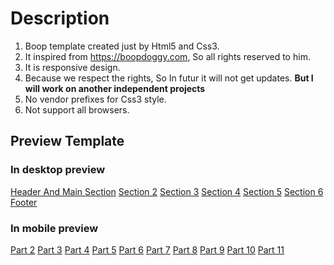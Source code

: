 # Description
1. Boop template created just by Html5 and Css3.
1. It inspired from https://boopdoggy.com, So all rights reserved to him.
1. It is responsive design.
2. Because we respect the rights, So In futur it will not get updates. **But I will work on another independent projects**
  1. No vendor prefixes for Css3 style.
  1. Not support all browsers.

## Preview Template

### In desktop preview
[Header And Main Section](preview_pic/header-section1.png)
[Section 2](preview_pic/section2.png)
[Section 3](preview_pic/section3.png)
[Section 4](preview_pic/section4.png)
[Section 5](preview_pic/section5.png)
[Section 6](preview_pic/section6.png)
[Footer](preview_pic/section7.png)

### In mobile preview
[Part 2](preview_pic/mobile1.png)
[Part 3](preview_pic/mobile3.png)
[Part 4](preview_pic/mobile4.png)
[Part 5](preview_pic/mobile5.png)
[Part 6](preview_pic/mobile6.png)
[Part 7](preview_pic/mobile7.png)
[Part 8](preview_pic/mobile8.png)
[Part 9](preview_pic/mobile9.png)
[Part 10](preview_pic/mobile10.png)
[Part 11](preview_pic/mobile11.png)
